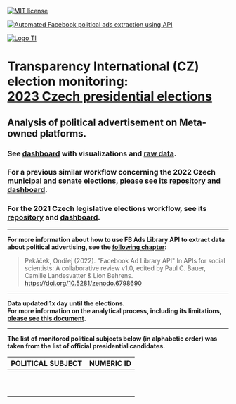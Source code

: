 [![MIT license](https://img.shields.io/badge/License-MIT-blue.svg)](https://lbesson.mit-license.org/)

[![Automated Facebook political ads extraction using API](https://github.com/opop999/TI_monitoring_fb_political_ads_2023/actions/workflows/docker.yml/badge.svg)](https://github.com/opop999/TI_monitoring_fb_political_ads_2023/actions/workflows/docker.yml)

[![Logo TI](https://www.transparentnivolby.cz/hrad2023/wp-content/themes/prezident2023/images/logo2023.svg)](https://www.transparentnivolby.cz/hrad2023/)

# Transparency International (CZ) election monitoring: <br> [2023 Czech presidential elections](https://www.transparentnivolby.cz/komunalni-senat2022/)

## Analysis of political advertisement on Meta-owned platforms.

### See [dashboard](https://opop999.github.io/TI_monitoring_fb_political_ads_2023/) with visualizations and [raw data](https://github.com/opop999/TI_monitoring_fb_political_ads_2023/tree/main/data).

### For a previous similar workflow concerning the 2022 Czech municipal and senate elections, please see its [repository](https://github.com/opop999/TI_monitoring_fb_political_ads_2022) and [dashboard](https://opop999.github.io/TI_monitoring_fb_political_ads_2022/).


### For the 2021 Czech legislative elections workflow, see its [repository](https://github.com/opop999/TI_monitoring_fb_political_ads_2021) and [dashboard](https://opop999.github.io/TI_monitoring_fb_political_ads_2021/).


------------------------------------------------------------------------

**For more information about how to use FB Ads Library API to extract data about political advertising, see the [following chapter](https://bookdown.org/paul/apis_for_social_scientists/facebook-ad-library-api.html):**

> Pekáček, Ondřej (2022). "Facebook Ad Library API" In APIs for social scientists: A collaborative review v1.0, edited by Paul C. Bauer, Camille Landesvatter & Lion Behrens. <https://doi.org/10.5281/zenodo.6798690>

------------------------------------------------------------------------

**Data updated 1x day until the elections.** <br> **For more information on the analytical process, including its limitations, [please see this document](doc/README_variables_explained.md).**

------------------------------------------------------------------------

**The list of monitored political subjects below (in alphabetic order) was taken from the list of official presidential candidates.**

| **POLITICAL SUBJECT**                | **NUMERIC ID**  |
|:-------------------------------------|:----------------|
|                                      |                 |
|                                      |                 |
|                                      |                 |
|                                      |                 |
|                                      |                 |
|                                      |                 |
|                                      |                 |
|                                      |                 |
|                                      |                 |
|                                      |                 |
